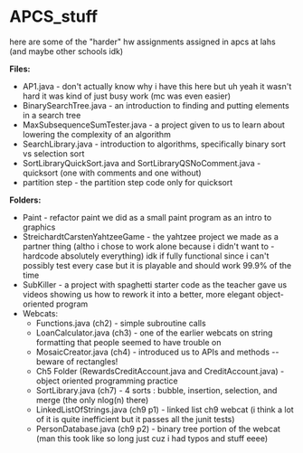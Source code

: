 # APCS_stuff

here are some of the "harder" hw assignments assigned in apcs at lahs (and maybe other schools idk)

**Files:<br/>**
- AP1.java - don't actually know why i have this here but uh yeah it wasn't hard it was kind of just busy work (mc was even easier)<br/>
- BinarySearchTree.java - an introduction to finding and putting elements in a search tree<br/>
- MaxSubsequenceSumTester.java - a project given to us to learn about lowering the complexity of an algorithm<br/>
- SearchLibrary.java - introduction to algorithms, specifically binary sort vs selection sort<br/>
- SortLibraryQuickSort.java and SortLibraryQSNoComment.java - quicksort (one with comments and one without) <br/>
- partition step - the partition step code only for quicksort<br/>

**Folders:<br/>**
- Paint - refactor paint we did as a small paint program as an intro to graphics<br/>
- StreichardtCarstenYahtzeeGame - the yahtzee project we made as a partner thing (altho i chose to work alone because i didn't want to -hardcode absolutely everything) idk if fully functional since i can't possibly test every case but it is playable and should work 99.9% of the time<br/>
- SubKiller - a project with spaghetti starter code as the teacher gave us videos showing us how to rework it into a better, more elegant object-oriented program <br/>
- Webcats:<br/>
  - Functions.java (ch2) - simple subroutine calls<br/>
  - LoanCalculator.java (ch3) - one of the earlier webcats on string formatting that people seemed to have trouble on<br/>
  - MosaicCreator.java (ch4) - introduced us to APIs and methods -- beware of rectangles!<br/>
  - Ch5 Folder (RewardsCreditAccount.java and CreditAccount.java) - object oriented programming practice
  - SortLibrary.java (ch7) - 4 sorts : bubble, insertion, selection, and merge (the only nlog(n) there)<br/> 
  - LinkedListOfStrings.java (ch9 p1) - linked list ch9 webcat (i think a lot of it is quite inefficient but it passes all the junit tests) <br/>
  - PersonDatabase.java (ch9 p2) - binary tree portion of the webcat (man this took like so long just cuz i had typos and stuff eeee)<br/>
 
 

